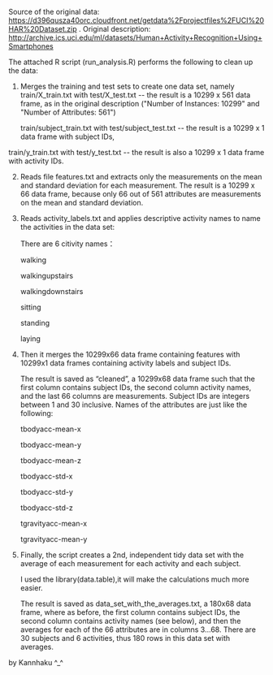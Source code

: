 Source of the original data: https://d396qusza40orc.cloudfront.net/getdata%2Fprojectfiles%2FUCI%20HAR%20Dataset.zip . Original description: http://archive.ics.uci.edu/ml/datasets/Human+Activity+Recognition+Using+Smartphones

The attached R script (run_analysis.R) performs the following to clean up the data:

1. Merges the training and test sets to create one data set, namely
train/X_train.txt with test/X_test.txt -- the result is a 10299 x 561 data frame, as in the original description ("Number of Instances: 10299" and "Number of Attributes: 561")

   train/subject_train.txt with test/subject_test.txt -- the result is a 10299 x 1 data frame with subject IDs,

  train/y_train.txt with test/y_test.txt -- the result is also a 10299 x 1 data frame with activity IDs.

2. Reads file features.txt and extracts only the measurements on the mean and standard deviation for each measurement.
The result is a 10299 x 66 data frame, because only 66 out of 561 attributes are measurements on the mean and standard deviation. 

3. Reads activity_labels.txt and applies descriptive activity names to name the activities in the data set:
   
   There are 6 citivity names：
   
   walking

   walkingupstairs

   walkingdownstairs

   sitting

   standing

   laying

4. Then it merges the 10299x66 data frame containing features with 10299x1 data frames containing activity labels and subject IDs.

   The result is saved as “cleaned”, a 10299x68 data frame such that the first column contains subject IDs, the second column activity names, and the last 66 columns are measurements. Subject IDs are integers between 1 and 30 inclusive. Names of the attributes are just like the following:

   tbodyacc-mean-x

   tbodyacc-mean-y

   tbodyacc-mean-z

   tbodyacc-std-x

   tbodyacc-std-y

   tbodyacc-std-z

   tgravityacc-mean-x

   tgravityacc-mean-y

5. Finally, the script creates a 2nd, independent tidy data set with the average of each measurement for each activity and each subject.

   I used the library(data.table),it will make the calculations much more easier.
   
   The result is saved as data_set_with_the_averages.txt, a 180x68 data frame, where as before, the first column contains subject IDs, the second column contains activity names (see below), and then the averages for each of the 66 attributes are in columns 3...68. There are 30 subjects and 6 activities, thus 180 rows in this data set with averages.
   



   
by Kannhaku ^_^
